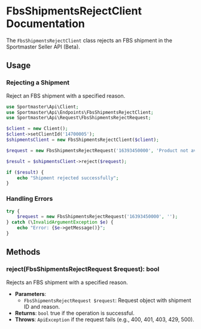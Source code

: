 # FbsShipmentsRejectClient Documentation

The `FbsShipmentsRejectClient` class rejects an FBS shipment in the Sportmaster Seller API (Beta).

## Usage

### Rejecting a Shipment

Reject an FBS shipment with a specified reason.

```php
use Sportmaster\Api\Client;
use Sportmaster\Api\Endpoints\FbsShipmentsRejectClient;
use Sportmaster\Api\Request\FbsShipmentsRejectRequest;

$client = new Client();
$client->setClientId('14700005');
$shipmentsClient = new FbsShipmentsRejectClient($client);

$request = new FbsShipmentsRejectRequest('16393450000', 'Product not available');

$result = $shipmentsClient->reject($request);

if ($result) {
    echo "Shipment rejected successfully";
}
```

### Handling Errors

```php
try {
    $request = new FbsShipmentsRejectRequest('16393450000', '');
} catch (\InvalidArgumentException $e) {
    echo "Error: {$e->getMessage()}";
}
```

## Methods

### reject(FbsShipmentsRejectRequest $request): bool

Rejects an FBS shipment with a specified reason.

- **Parameters**:
  - `FbsShipmentsRejectRequest $request`: Request object with shipment ID and reason.
- **Returns**: `bool` true if the operation is successful.
- **Throws**: `ApiException` if the request fails (e.g., 400, 401, 403, 429, 500).